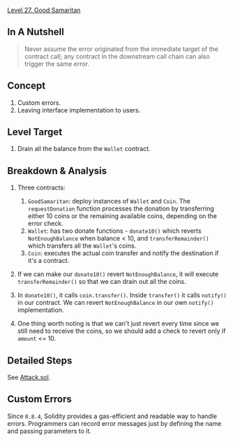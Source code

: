 [Level 27. Good Samaritan](https://ethernaut.openzeppelin.com/level/27)

## In A Nutshell

> Never assume the error originated from the immediate target of the contract call; any contract in the downstream call chain can also trigger the same error.

## Concept

1. Custom errors.
2. Leaving interface implementation to users.

## Level Target

1. Drain all the balance from the `Wallet` contract.

## Breakdown & Analysis

1. Three contracts:

    1. `GoodSamaritan`: deploy instances of `Wallet` and `Coin`. The `requestDonation` function processes the donation by transferring either 10 coins or the remaining available coins, depending on the error check.
    2. `Wallet`: has two donate functions - `donate10()` which reverts `NotEnoughBalance` when balance < 10,  and `transferRemainder()` which transfers all the `Wallet`'s coins. 
    3. `Coin`: executes the actual coin transfer and notify the destination if it's a contract.

2. If we can make our `donate10()` revert `NotEnoughBalance`, it will execute `transferRemainder()` so that we can drain out all the coins.
3. In `donate10()`, it calls `coin.transfer()`. Inside `transfer()` it calls `notify()` in our contract. We can revert `NotEnoughBalance` in our own `notify()` implementation.
4. One thing worth noting is that we can't just revert every time since we still need to receive the coins, so we should add a check to revert only if `amount` <= 10.

## Detailed Steps

See [Attack.sol](https://github.com/timou0911/Ethernaut-Writeup/blob/main/27.%20Good%20Samaritan%20%E2%98%85%E2%98%85%E2%98%85%E2%98%86%E2%98%86/Attack.sol).

## Custom Errors

Since `0.8.4`, Solidity provides a gas-efficient and readable way to handle errors. Programmers can record error messages just by defining the name and passing parameters to it.

